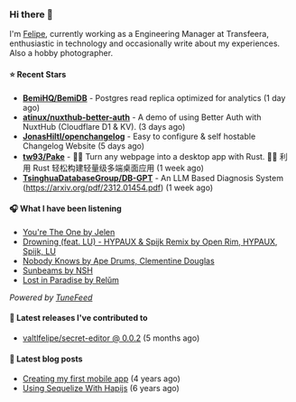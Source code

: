 ### Hi there 👋

I'm [Felipe](https://felipevm.com), currently working as a Engineering Manager at Transfeera, enthusiastic in technology and occasionally write about my experiences. Also a hobby photographer.

#### ⭐ Recent Stars
- **[BemiHQ/BemiDB](https://github.com/BemiHQ/BemiDB)** - Postgres read replica optimized for analytics (1 day ago)
- **[atinux/nuxthub-better-auth](https://github.com/atinux/nuxthub-better-auth)** - A demo of using Better Auth with NuxtHub (Cloudflare D1 &amp; KV). (3 days ago)
- **[JonasHiltl/openchangelog](https://github.com/JonasHiltl/openchangelog)** - Easy to configure &amp; self hostable Changelog Website (5 days ago)
- **[tw93/Pake](https://github.com/tw93/Pake)** - 🤱🏻 Turn any webpage into a desktop app with Rust.  🤱🏻 利用 Rust 轻松构建轻量级多端桌面应用 (1 week ago)
- **[TsinghuaDatabaseGroup/DB-GPT](https://github.com/TsinghuaDatabaseGroup/DB-GPT)** - An LLM Based Diagnosis System  (https://arxiv.org/pdf/2312.01454.pdf) (1 week ago)

#### 🎧 What I have been listening
- [You&#39;re The One by Jelen](https://open.spotify.com/track/5HHDQBZzFWm00giwxPSF51)
- [Drowning (feat. LU) - HYPAUX &amp; Spijk Remix by Open Rim, HYPAUX, Spijk, LU](https://open.spotify.com/track/5UU9REeORMW9vKvJW2GJg4)
- [Nobody Knows by Ape Drums, Clementine Douglas](https://open.spotify.com/track/3vF2wvLHg3QK1MwqeiUOUb)
- [Sunbeams by NSH](https://open.spotify.com/track/16hV7KbASg4EWoEymJerRA)
- [Lost in Paradise by Relŭm](https://open.spotify.com/track/7xNiLGpPvHIhrBoi7syMST)

_Powered by [TuneFeed](https://tunefeed.app?ref=valtlfelipe-gh-profile)_ 

#### 🚀 Latest releases I've contributed to


- [valtlfelipe/secret-editor @ 0.0.2](https://github.com/valtlfelipe/secret-editor/releases/tag/0.0.2) (5 months ago)

#### 📄 Latest blog posts
- [Creating my first mobile app](https://felipevm.com/posts/creating-my-first-mobile-app/) (4 years ago)
- [Using Sequelize With Hapijs](https://felipevm.com/posts/using-sequelize-with-hapijs/) (6 years ago)
